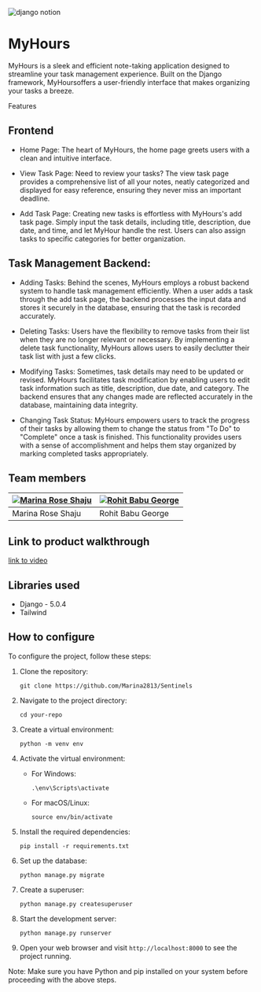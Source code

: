 ![django notion](https://github.com/TH-Activities/saturday-hack-night-template/assets/117498997/2db31367-8f96-4e88-8a8d-a1a75936204d)




# MyHours
MyHours is a sleek and efficient note-taking application designed to streamline your task management experience. Built on the Django framework, MyHoursoffers a user-friendly interface that makes organizing your tasks a breeze.

Features
## Frontend

- Home Page: The heart of MyHours, the home page greets users with a clean and intuitive interface. 

- View Task Page: Need to review your tasks? The view task page provides a comprehensive list of all your notes, neatly categorized and displayed for easy reference, ensuring they never miss an important deadline.

- Add Task Page: Creating new tasks is effortless with MyHours's add task page. Simply input the task details, including title, description, due date, and time, and let MyHour handle the rest. Users can also        assign tasks to specific categories for better organization.

## Task Management Backend:

- Adding Tasks: Behind the scenes, MyHours employs a robust backend system to handle task management efficiently. When a user adds a task through the add task page, the backend processes the input data and stores   it securely in the database, ensuring that the task is recorded accurately.

- Deleting Tasks: Users have the flexibility to remove tasks from their list when they are no longer relevant or necessary. By implementing a delete task functionality, MyHours allows users to easily declutter      their task list with just a few clicks.

- Modifying Tasks: Sometimes, task details may need to be updated or revised. MyHours facilitates task modification by enabling users to edit task information such as title, description, due date, and category.     The backend ensures that any changes made are reflected accurately in the database, maintaining data integrity.

- Changing Task Status: MyHours empowers users to track the progress of their tasks by allowing them to change the status from "To Do" to "Complete" once a task is finished. This functionality provides users with   a sense of accomplishment and helps them stay organized by marking completed tasks appropriately.

## Team members
| [![Marina Rose Shaju](https://github.com/marina2813.png?size=100)](https://github.com/marina2813) | [![Rohit Babu George](https://github.com/xrg360.png?size=100)](https://github.com/xrg360) |
|---|---|
| Marina Rose Shaju | Rohit Babu George |


## Link to product walkthrough
[link to video](https://github.com/Marina2813/Sentinels/assets/86565903/c14bdb79-8ac9-4431-a145-8eb7b954c78d)

## Libraries used
- Django - 5.0.4
- Tailwind

## How to configure
To configure the project, follow these steps:

1. Clone the repository:
    ```
    git clone https://github.com/Marina2813/Sentinels
    ```

2. Navigate to the project directory:
    ```
    cd your-repo
    ```

3. Create a virtual environment:
    ```
    python -m venv env
    ```

4. Activate the virtual environment:
    - For Windows:
      ```
      .\env\Scripts\activate
      ```
    - For macOS/Linux:
      ```
      source env/bin/activate
      ```

5. Install the required dependencies:
    ```
    pip install -r requirements.txt
    ```

6. Set up the database:
    ```
    python manage.py migrate
    ```

7. Create a superuser:
    ```
    python manage.py createsuperuser
    ```

8. Start the development server:
    ```
    python manage.py runserver
    ```

9. Open your web browser and visit `http://localhost:8000` to see the project running.

Note: Make sure you have Python and pip installed on your system before proceeding with the above steps.
